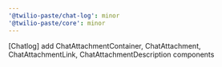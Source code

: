 ```yaml
---
'@twilio-paste/chat-log': minor
'@twilio-paste/core': minor
---
```


[Chatlog] add ChatAttachmentContainer, ChatAttachment, ChatAttachmentLink, ChatAttachmentDescription components
